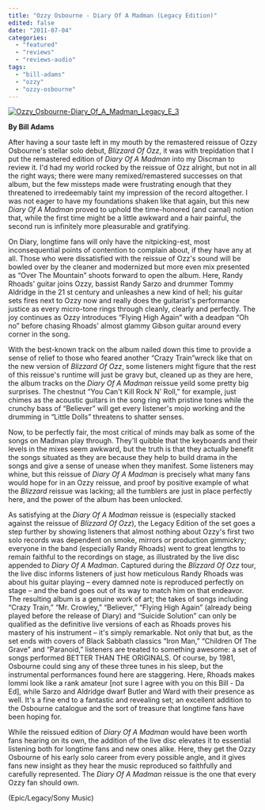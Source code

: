 ```yaml
---
title: "Ozzy Osbourne - Diary Of A Madman (Legacy Edition)"
edited: false
date: "2011-07-04"
categories:
  - "featured"
  - "reviews"
  - "reviews-audio"
tags:
  - "bill-adams"
  - "ozzy"
  - "ozzy-osbourne"
---
```


[![](http://www.hellbound.ca/wp-content/uploads/2011/07/Ozzy_Osbourne-Diary_Of_A_Madman_Legacy_E_3.jpg "Ozzy_Osbourne-Diary_Of_A_Madman_Legacy_E_3")](http://www.hellbound.ca/wp-content/uploads/2011/07/Ozzy_Osbourne-Diary_Of_A_Madman_Legacy_E_3.jpg)

**By Bill Adams**

After having a sour taste left in my mouth by the remastered reissue of Ozzy Osbourne's stellar solo debut, _Blizzard Of Ozz_, it was with trepidation that I put the remastered edition of _Diary Of A Madman_ into my Discman to review it. I'd had my world rocked by the reissue of Ozz alright, but not in all the right ways; there were many remixed/remastered successes on that album, but the few missteps made were frustrating enough that they threatened to irredeemably taint my impression of the record altogether. I was not eager to have my foundations shaken like that again, but this new _Diary Of A Madman_ proved to uphold the time-honored (and carnal) notion that, while the first time might be a little awkward and a hair painful, the second run is infinitely more pleasurable and gratifying.

On Diary, longtime fans will only have the nitpicking-est, most inconsequential points of contention to complain about, if they have any at all. Those who were dissatisfied with the reissue of Ozz's sound will be bowled over by the cleaner and modernized but more even mix presented as “Over The Mountain” shoots forward to open the album. Here, Randy Rhoads' guitar joins Ozzy, bassist Randy Sarzo and drummer Tommy Aldridge in the 21 st century and unleashes a new kind of hell; his guitar sets fires next to Ozzy now and really does the guitarist's performance justice as every micro-tone rings through cleanly, clearly and perfectly. The joy continues as Ozzy introduces “Flying High Again” with a deadpan “Oh no” before chasing Rhoads' almost glammy Gibson guitar around every corner in the song.

With the best-known track on the album nailed down this time to provide a sense of relief to those who feared another “Crazy Train”wreck like that on the new version of _Blizzard Of Ozz_, some listeners might figure that the rest of this reissue's runtime will just be gravy but, cleaned up as they are here, the album tracks on the _Diary Of A Madman_ reissue yeild some pretty big surprises. The chestnut “You Can't Kill Rock N' Roll,” for example, just chimes as the acoustic guitars in the song ring with pristine tones while the crunchy bass of “Believer” will get every listener's mojo working and the drumming in “Little Dolls” threatens to shatter senses.

Now, to be perfectly fair, the most critical of minds may balk as some of the songs on Madman play through. They'll quibble that the keyboards and their levels in the mixes seem awkward, but the truth is that they actually benefit the songs situated as they are because they help to build drama in the songs and give a sense of unease when they manifest. Some listeners may whine, but this reissue of _Diary Of A Madman_ is precisely what many fans would hope for in an Ozzy reissue, and proof by positive example of what the _Blizzard_ reissue was lacking; all the tumblers are just in place perfectly here, and the power of the album has been unlocked.

As satisfying at the _Diary Of A Madman_ reissue is (especially stacked against the reissue of _Blizzard Of Ozz_), the Legacy Edition of the set goes a step further by showing listeners that almost nothing about Ozzy's first two solo records was dependent on smoke, mirrors or production gimmickry; everyone in the band (especially Randy Rhoads) went to great lengths to remain faithful to the recordings on stage, as illustrated by the live disc appended to _Diary Of A Madman_. Captured during the _Blizzard Of Ozz_ tour, the live disc informs listeners of just how meticulous Randy Rhoads was about his guitar playing – every damned note is reproduced perfectly on stage – and the band goes out of its way to match him on that endeavor. The resulting album is a genuine work of art; the takes of songs including “Crazy Train,” “Mr. Crowley,” “Believer,” “Flying High Again” (already being played before the release of Diary) and “Suicide Solution” can only be qualified as the definitive live versions of each as Rhoads proves his mastery of his instrument – it's simply remarkable. Not only that but, as the set ends with covers of Black Sabbath classics “Iron Man,” “Children Of The Grave” and “Paranoid,” listeners are treated to something awesome: a set of songs performed BETTER THAN THE ORIGINALS. Of course, by 1981, Osbourne could sing any of these three tunes in his sleep, but the instrumental performances found here are staggering. Here, Rhoads makes Iommi look like a rank amateur \[not sure I agree with you on this Bill - Da Ed\], while Sarzo and Aldridge dwarf Butler and Ward with their presence as well. It's a fine end to a fantastic and revealing set; an excellent addition to the Osbourne catalogue and the sort of treasure that longtime fans have been hoping for.

While the reissued edition of _Diary Of A Madman_ would have been worth fans hearing on its own, the addition of the live disc elevates it to essential listening both for longtime fans and new ones alike. Here, they get the Ozzy Osbourne of his early solo career from every possible angle, and it gives fans new insight as they hear the music reproduced so faithfully and carefully represented. The _Diary Of A Madman_ reissue is the one that every Ozzy fan should own.

(Epic/Legacy/Sony Music)
